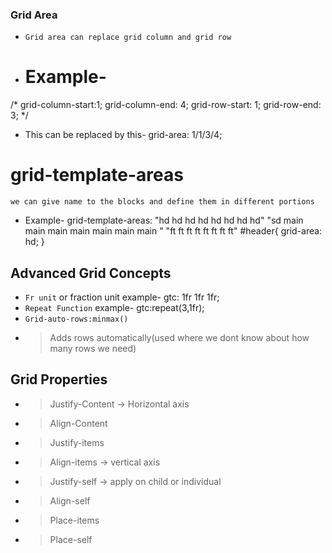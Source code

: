 ### Grid Area
- `Grid area can replace grid column and grid row`
- # Example-
/* grid-column-start:1;
    grid-column-end: 4;
    grid-row-start: 1;
    grid-row-end: 3; */
- This can be replaced by this- 
    grid-area: 1/1/3/4;

# grid-template-areas
`we can give name to the blocks and define them in different portions`

- Example-
   grid-template-areas: "hd hd hd hd hd hd hd hd"
                         "sd main main main main main main main "
                        "ft ft ft ft ft ft ft ft" 
    #header{
    grid-area: hd;
}

## Advanced Grid Concepts
- `Fr unit` or fraction unit
    example- gtc: 1fr 1fr 1fr;
- `Repeat Function`
example- gtc:repeat(3,1fr);
- `Grid-auto-rows:minmax()`
- > Adds rows automatically(used where we dont know about how many rows we need)

## Grid Properties
- > Justify-Content
                   -> Horizontal axis 
- > Align-Content
- > Justify-items
- > Align-items
                -> vertical axis
- > Justify-self
                -> apply on child or individual
- > Align-self
- > Place-items
- > Place-self
